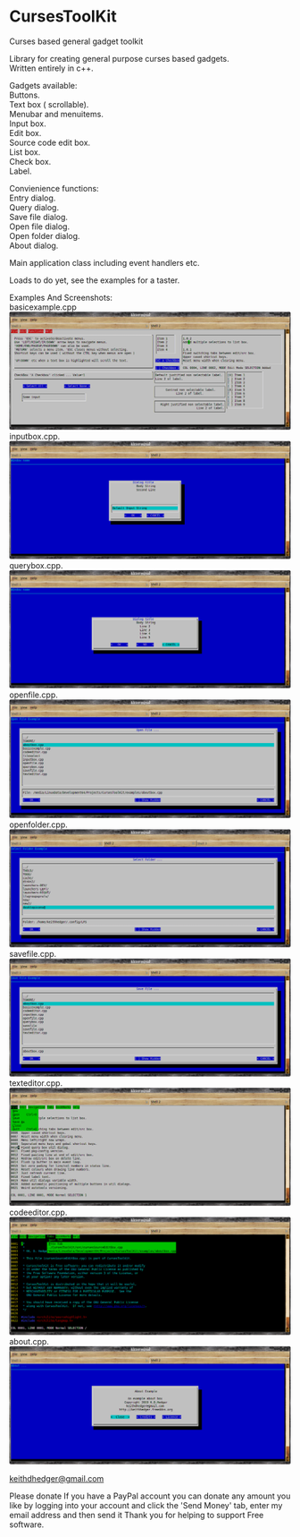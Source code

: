 # CursesToolKit
Curses based general gadget toolkit

Library for creating general purpose curses based gadgets.<br>
Written entirely in c++.

Gadgets available:<br>
Buttons.<br>
Text box ( scrollable).<br>
Menubar and menuitems.<br>
Input box.<br>
Edit box.<br>
Source code edit box.<br>
List box.<br>
Check box.<br>
Label.<br>

Convienience functions:<br>
Entry dialog.<br>
Query dialog.<br>
Save file dialog.<br>
Open file dialog.<br>
Open folder dialog.<br>
About dialog.<br>

Main application class including event handlers etc.

Loads to do yet, see the examples for a taster.

Examples And Screenshots:<br>
basicexample.cpp<br>
![Alt text](screenshots/ctkss1.png?raw=true "All the gadgets")
inputbox.cpp.<br>
![Alt text](screenshots/ctkssipbox.png?raw=true "Input box")
querybox.cpp.<br>
![Alt text](screenshots/ctkssqbox.png?raw=true "Query box")
openfile.cpp.<br>
![Alt text](screenshots/ctkssopen.png?raw=true "Open file")
openfolder.cpp.<br>
![Alt text](screenshots/ctkssopenfolder.png?raw=true "Open folder")
savefile.cpp.<br>
![Alt text](screenshots/ctksssave.png?raw=true "Save file")
texteditor.cpp.<br>
![Alt text](screenshots/ctksstxted.png?raw=true "Text editor")
codeeditor.cpp.<br>
![Alt text](screenshots/ctksssrced.png?raw=true "Code editor")
about.cpp.<br>
![Alt text](screenshots/ctkssabout.png?raw=true "About box")

keithdhedger@gmail.com

Please donate
If you have a PayPal account you can donate any amount you like by logging into your account and click the 'Send Money' tab, enter my email address and then send it
Thank you for helping to support Free software.
